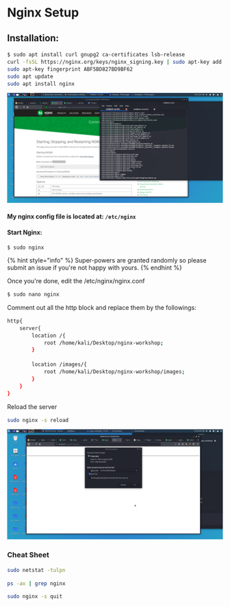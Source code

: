 # Nginx Setup

## Installation:

```bash
$ sudo apt install curl gnupg2 ca-certificates lsb-release
curl -fsSL https://nginx.org/keys/nginx_signing.key | sudo apt-key add -
sudo apt-key fingerprint ABF5BD827BD9BF62
sudo apt update
sudo apt install nginx
```

![](.gitbook/assets/image%20%283%29.png)

#### My nginx config file is located at: `/etc/nginx`

#### Start Nginx:

```
$ sudo nginx
```

{% hint style="info" %}
 Super-powers are granted randomly so please submit an issue if you're not happy with yours.
{% endhint %}

Once you're done, edit the /etc/nginx/nginx.conf

```bash
$ sudo nano nginx
```

Comment out all the http block and replace them by the followings: 

```bash
http{
    server{
        location /{
            root /home/kali/Desktop/nginx-workshop;
        }
        
        location /images/{
            root /home/kali/Desktop/nginx-workshop/images;
        }
    }
}
```

Reload the server

```bash
sudo nginx -s reload
```

![](.gitbook/assets/image%20%282%29.png)

### Cheat Sheet

```bash
sudo netstat -tulpn
```

```bash
ps -ax | grep nginx
```

```bash
sudo nginx -s quit
```

